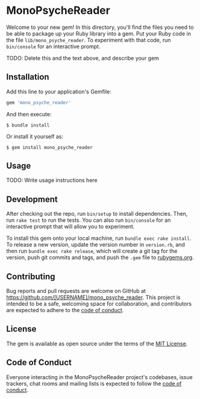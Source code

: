 # MonoPsycheReader

Welcome to your new gem! In this directory, you'll find the files you need to be able to package up your Ruby library into a gem. Put your Ruby code in the file `lib/mono_psyche_reader`. To experiment with that code, run `bin/console` for an interactive prompt.

TODO: Delete this and the text above, and describe your gem

## Installation

Add this line to your application's Gemfile:

```ruby
gem 'mono_psyche_reader'
```

And then execute:

    $ bundle install

Or install it yourself as:

    $ gem install mono_psyche_reader

## Usage

TODO: Write usage instructions here

## Development

After checking out the repo, run `bin/setup` to install dependencies. Then, run `rake test` to run the tests. You can also run `bin/console` for an interactive prompt that will allow you to experiment.

To install this gem onto your local machine, run `bundle exec rake install`. To release a new version, update the version number in `version.rb`, and then run `bundle exec rake release`, which will create a git tag for the version, push git commits and tags, and push the `.gem` file to [rubygems.org](https://rubygems.org).

## Contributing

Bug reports and pull requests are welcome on GitHub at https://github.com/[USERNAME]/mono_psyche_reader. This project is intended to be a safe, welcoming space for collaboration, and contributors are expected to adhere to the [code of conduct](https://github.com/[USERNAME]/mono_psyche_reader/blob/master/CODE_OF_CONDUCT.md).


## License

The gem is available as open source under the terms of the [MIT License](https://opensource.org/licenses/MIT).

## Code of Conduct

Everyone interacting in the MonoPsycheReader project's codebases, issue trackers, chat rooms and mailing lists is expected to follow the [code of conduct](https://github.com/[USERNAME]/mono_psyche_reader/blob/master/CODE_OF_CONDUCT.md).
